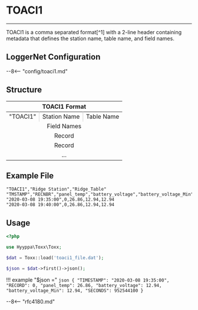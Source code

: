 # TOACI1
---

TOACI1 is a comma separated format[^1] with a 2-line header containing metadata that defines the station name, table name, and field names.


## LoggerNet Configuration
--8<-- "config/toaci1.md"


## Structure

<table>
    <thead>
        <tr>
            <th colspan="8" style="text-align: center">TOACI1 Format</th>
        </tr>
    </thead>
    <tbody>
        <tr>
            <td style="text-align:center;border-right:1px solid rgba(0,0,0,.2);">"TOACI1"</td>
            <td style="text-align:center;border-right:1px solid rgba(0,0,0,.2);">Station Name</td>
            <td style="text-align: center">Table Name</td>
        </tr>
        <tr>
            <td colspan="3" style="text-align: center">Field Names</td>
        </tr>
        <tr>
            <td colspan="3" style="text-align: center">Record</td>
        </tr>
        <tr>
            <td colspan="3" style="text-align: center">Record</td>
        </tr>
        <tr>
            <td colspan="3" style="text-align: center">...</td>
        </tr>
    </tbody>
</table>


## Example File

```csv
"TOACI1","Ridge Station","Ridge_Table"
"TMSTAMP","RECNBR","panel_temp","battery_voltage","battery_voltage_Min"
"2020-03-08 19:35:00",0,26.86,12.94,12.94
"2020-03-08 19:40:00",0,26.86,12.94,12.94
```


## Usage

```php
<?php

use Hyyppa\Toxx\Toxx;

$dat = Toxx::load('toaci1_file.dat');

$json = $dat->first()->json();

```

!!! example "$json ="
    ```json
    {
        "TIMESTAMP": "2020-03-08 19:35:00",
        "RECORD": 0,
        "panel_temp": 26.86,
        "battery_voltage": 12.94,
        "battery_voltage_Min": 12.94,
        "SECONDS": 952544100
    }
    ```

--8<-- "rfc4180.md"
